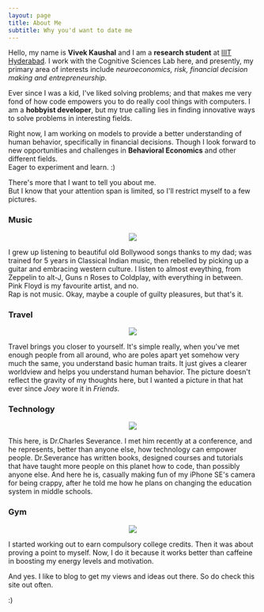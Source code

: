 ```yaml
---
layout: page
title: About Me
subtitle: Why you'd want to date me
---
```


Hello, my name is **Vivek Kaushal** and I am a **research student** at [IIIT Hyderabad](https://iiit.ac.in). I work with the Cognitive Sciences Lab here, and presently, my primary area of interests include *neuroeconomics, risk, financial decision making and entrepreneurship.*

Ever since I was a kid, I've liked solving problems; and that makes me very fond of how code empowers you to do really cool things with computers. I am a **hobbyist developer**, but my true calling lies in finding innovative ways to solve problems in interesting fields.

Right now, I am working on models to provide a better understanding of human behavior, specifically in financial decisions. Though I look forward to new opportunities and challenges in **Behavioral Economics** and other different fields.  
Eager to experiment and learn. :)

There's more that I want to tell you about me.  
But I know that your attention span is limited, so I'll restrict myself to a few pictures.

### Music
<center>
<img src="{{site.baseurl}}/img/music.jpg">
</center>

I grew up listening to beautiful old Bollywood songs thanks to my dad; was trained for 5 years in Classical Indian music, then rebelled by picking up a guitar and embracing western culture. I listen to almost eveything, from Zeppelin to alt-J, Guns n Roses to Coldplay, with everything in between. Pink Floyd is my favourite artist, and no.  
Rap is not music. Okay, maybe a couple of guilty pleasures, but that's it.

### Travel
<center>
<img src="{{site.baseurl}}/img/london.jpg">
</center>

Travel brings you closer to yourself. It's simple really, when you've met enough people from all around, who are poles apart yet somehow very much the same, you understand basic human traits. It just gives a clearer worldview and helps you understand human behavior. The picture doesn't reflect the gravity of my thoughts here, but I wanted a picture in that hat ever since *Joey* wore it in *Friends.*

### Technology
<center>
<img src="{{site.baseurl}}/img/severance.jpg">
</center>

This here, is Dr.Charles Severance. I met him recently at a conference, and he represents, better than anyone else, how technology can empower people. Dr.Severance has written books, designed courses and tutorials that have taught more people on this planet how to code, than possibly anyone else. And here he is, casually making fun of my iPhone SE's camera for being crappy, after he told me how he plans on changing the education system in middle schools.

### Gym
<center>
<img src="{{site.baseurl}}/img/gym.jpg">
</center>

I started working out to earn compulsory college credits. Then it was about proving a point to myself. Now, I do it because it works better than caffeine in boosting my energy levels and motivation.  

And yes. I like to blog to get my views and ideas out there. So do check this site out often. 

:)